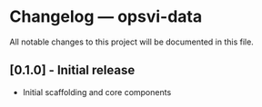 # Changelog — opsvi-data

All notable changes to this project will be documented in this file.

## [0.1.0] - Initial release
- Initial scaffolding and core components

